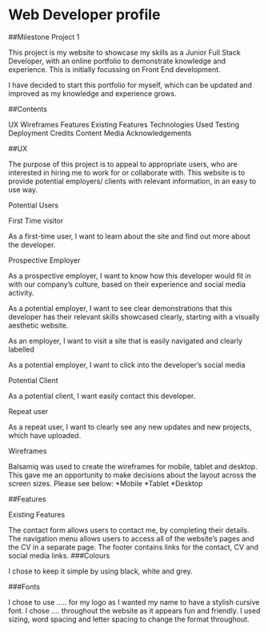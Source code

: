 # Web Developer profile

##Milestone Project 1

This project is my website to showcase my skills as a Junior Full Stack Developer, with an online portfolio to demonstrate knowledge and experience. This is initially focussing on Front End development.

I have decided to start this portfolio for myself, which can be updated and improved as my knowledge and experience grows.


##Contents

UX
Wireframes
Features
Existing Features
Technologies Used
Testing
Deployment
Credits
Content
Media
Acknowledgements

##UX

The purpose of this project is to appeal to appropriate users, who are interested in hiring me to work for or collaborate with. This website is to provide potential employers/ clients with relevant information, in an easy to use way.

Potential Users

First Time visitor

As a first-time user, I want to learn about the site and find out more about the developer.

Prospective Employer

As a prospective employer, I want to know how this developer would fit in with our company’s culture, based on their experience and social media activity.

As a potential employer, I want to see clear demonstrations that this developer has their relevant skills showcased clearly, starting with a visually aesthetic website.


As an employer, I want to visit a site that is easily navigated and clearly labelled

As a potential employer, I want to click into the developer’s social media

Potential Client

As a potential client, I want easily contact this developer.


Repeat user

As a repeat user, I want to clearly see any new updates and new projects, which have uploaded.


Wireframes

Balsamiq was used to create the wireframes for mobile, tablet and desktop. This gave me an opportunity to make decisions about the layout across the screen sizes. 
Please see below:
*Mobile
*Tablet
*Desktop


##Features

Existing Features

The contact form allows users to contact me, by completing their details.
The navigation menu allows users to access all of the website’s pages and the CV in a separate page.
The footer contains links for the contact, CV and social media links.
###Colours

I chose to keep it simple by using black, white and grey.

###Fonts

I chose to use ….. for my logo as I wanted my name to have a stylish cursive font. I chose …. throughout the website as it appears fun and friendly. I used sizing, word spacing and letter spacing to change the format throughout.


